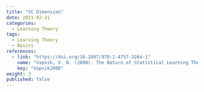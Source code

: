 ```yaml
---
title: "VC Dimension"
date: 2021-02-21
categories:
  - Learning Theory
tags:
  - Learning Theory
  - Basics
references:
  - link: "https://doi.org/10.1007/978-1-4757-3264-1"
    name: "Vapnik, V. N. (2000). The Nature of Statistical Learning Theory. Springer New York. "
    key: "Vapnik2000"
weight: 3
published: false
---
```



